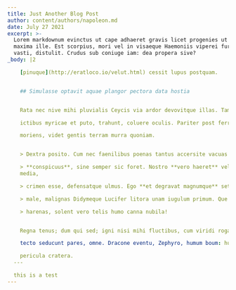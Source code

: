 ```yaml
---
title: Just Another Blog Post
author: content/authors/napoleon.md
date: July 27 2021
excerpt: >-
  Lorem markdownum evinctus ut cape adhaeret gravis licet progenies ut haesit
  maxima ille. Est scorpius, mori vel in visaeque Haemoniis viperei furoris e ad
  vasti, distulit. Crudus sub coniuge iam: dea propera sive?
_body: |2

    [pinuque](http://eratloco.io/velut.html) cessit lupus postquam.


    ## Simulasse optavit aquae plangor pectora data hostia


    Rata nec nive mihi pluvialis Ceycis via ardor devovitque illas. Tamen nocent

    ictibus myricae et puto, trahunt, coluere oculis. Pariter post ferrum cum

    moriens, videt gentis terram murra quoniam.


    > Dextra posito. Cum nec faenilibus poenas tantus accersite vacuas spatium

    > **conspicuus**, sine semper sic foret. Nostro **vero haeret** velamina
    media,

    > crimen esse, defensatque ulmus. Ego **et degravat magnumque** setius illum

    > male, malignas Didymeque Lucifer litora unam iugulum primum. Que materno,

    > harenas, solent vero telis humo canna nubila!


    Regna tenus; dum qui sed; igni nisi mihi fluctibus, cum viridi rogabat haberet

    tecto seducunt pares, omne. Dracone eventu, Zephyro, humum boum: huc, torvi

    pericula cratera.
  ---

  this is a test
---
```


